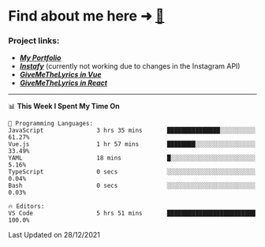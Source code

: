 # Find about me here ➜ [🧑](https://pauabella.dev)

### Project links:
- ***[My Portfolio](https://pauabella.dev)***
- ***[Instafy](https://instafy.me)*** (currently not working due to changes in the Instagram API)
- ***[GiveMeTheLyrics in Vue](https://lyrics.pauabella.dev)***
- ***[GiveMeTheLyrics in React](https://pauabella.dev/GiveMeTheLyrics)***

---
<!--START_SECTION:waka-->
📊 **This Week I Spent My Time On** 

```text
💬 Programming Languages: 
JavaScript               3 hrs 35 mins       ███████████████░░░░░░░░░░   61.27% 
Vue.js                   1 hr 57 mins        ████████░░░░░░░░░░░░░░░░░   33.49% 
YAML                     18 mins             █░░░░░░░░░░░░░░░░░░░░░░░░   5.16% 
TypeScript               0 secs              ░░░░░░░░░░░░░░░░░░░░░░░░░   0.04% 
Bash                     0 secs              ░░░░░░░░░░░░░░░░░░░░░░░░░   0.03%

🔥 Editors: 
VS Code                  5 hrs 51 mins       █████████████████████████   100.0%

```


 Last Updated on 28/12/2021
<!--END_SECTION:waka-->
